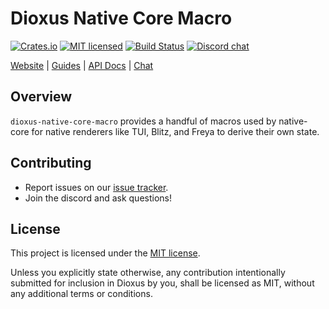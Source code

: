 # Dioxus Native Core Macro

[![Crates.io][crates-badge]][crates-url]
[![MIT licensed][mit-badge]][mit-url]
[![Build Status][actions-badge]][actions-url]
[![Discord chat][discord-badge]][discord-url]

[crates-badge]: https://img.shields.io/crates/v/dioxus-native-core-macro.svg
[crates-url]: https://crates.io/crates/dioxus-native-core-macro

[mit-badge]: https://img.shields.io/badge/license-MIT-blue.svg
[mit-url]: https://github.com/dioxuslabs/dioxus/blob/master/LICENSE

[actions-badge]: https://github.com/dioxuslabs/dioxus/actions/workflows/main.yml/badge.svg
[actions-url]: https://github.com/dioxuslabs/dioxus/actions?query=workflow%3ACI+branch%3Amaster

[discord-badge]: https://img.shields.io/discord/899851952891002890.svg?logo=discord&style=flat-square
[discord-url]: https://discord.gg/XgGxMSkvUM

[Website](https://dioxuslabs.com) |
[Guides](https://dioxuslabs.com/guide/) |
[API Docs](https://docs.rs/dioxus-native-core-macro/latest/dioxus-native-core-macro) |
[Chat](https://discord.gg/XgGxMSkvUM)


## Overview

`dioxus-native-core-macro` provides a handful of macros used by native-core for native renderers like TUI, Blitz, and Freya to derive their own state.


## Contributing

- Report issues on our [issue tracker](https://github.com/dioxuslabs/dioxus/issues).
- Join the discord and ask questions!

## License
This project is licensed under the [MIT license].

[mit license]: https://github.com/DioxusLabs/dioxus/blob/master/LICENSE-MIT

Unless you explicitly state otherwise, any contribution intentionally submitted
for inclusion in Dioxus by you, shall be licensed as MIT, without any additional
terms or conditions.

